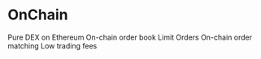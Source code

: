 # OnChain

Pure DEX on Ethereum
On-chain order book
Limit Orders
On-chain order matching
Low trading fees
